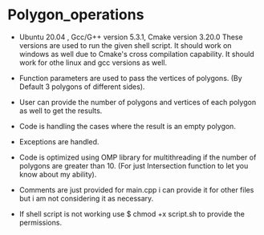 # Polygon_operations
* Ubuntu 20.04 , Gcc/G++ version 5.3.1, Cmake version 3.20.0 
    These versions are used to run the given shell script. 
    It should work on windows as well due to Cmake's cross compilation capability.
    It should work for othe linux and gcc versions as well.

* Function parameters are used to pass the vertices of polygons. (By Default 3 polygons of different sides).

* User can provide the number of polygons and vertices of each polygon as well to get the results.

* Code is handling the cases where the result is an empty polygon.

* Exceptions are handled.

* Code is optimized using OMP library for multithreading if the number of polygons are greater than 10. (For just Intersection function to let you know about my ability).

* Comments are just provided for main.cpp i can provide it for other files but i am not considering it as necessary.

* If shell script is not working use  $ chmod +x script.sh to provide the permissions.
